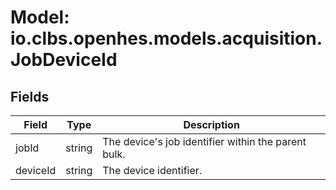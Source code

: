 # Model: io.clbs.openhes.models.acquisition.JobDeviceId

## Fields

| Field | Type | Description |
| --- | --- | --- |
| jobId | string | The device's job identifier within the parent bulk. |
| deviceId | string | The device identifier. |

